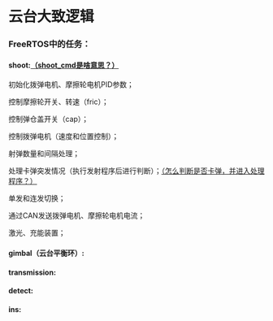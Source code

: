 # 云台大致逻辑



### FreeRTOS中的任务：

#### shoot:<u>（shoot_cmd是啥意思？）</u>

初始化拨弹电机、摩擦轮电机PID参数；

控制摩擦轮开关、转速（fric）；

控制弹仓盖开关（cap）；

控制拨弹电机（速度和位置控制）；

射弹数量和间隔处理；

处理卡弹突发情况（执行发射程序后进行判断）；<u>（怎么判断是否卡弹，并进入处理程序？）</u>

单发和连发切换；

通过CAN发送拨弹电机、摩擦轮电机电流；

激光、充能装置；



#### gimbal（云台平衡环）:

#### transmission:

#### detect:

#### ins:

